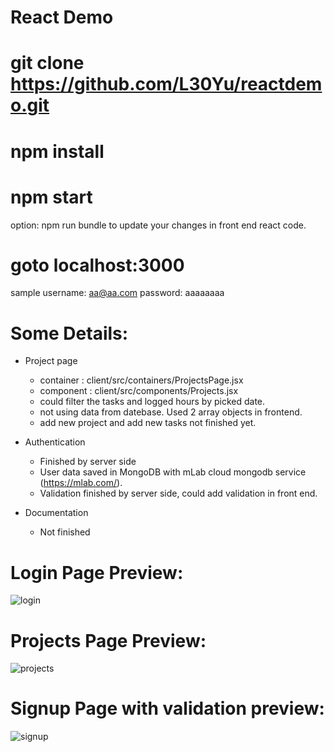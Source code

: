 React Demo
==



git clone https://github.com/L30Yu/reactdemo.git
==

npm install
==

npm start
==

option: npm run bundle to update your changes in front end react code.


goto localhost:3000
==
sample username: aa@aa.com   password: aaaaaaaa


Some Details:
==
- Project page 
  - container : client/src/containers/ProjectsPage.jsx 
  - component : client/src/components/Projects.jsx
  - could filter the tasks and logged hours by picked date.
  - not using data from datebase. Used 2 array objects in frontend.
  - add new project and add new tasks not finished yet.
  
- Authentication
  - Finished by server side
  - User data saved in MongoDB with mLab cloud mongodb service (https://mlab.com/).
  - Validation finished by server side, could add validation in front end.
  
- Documentation
  - Not finished



Login Page Preview:
==
![login](https://user-images.githubusercontent.com/12931325/30132316-31c2feec-930d-11e7-93e4-d7c77b72ab37.PNG)


Projects Page Preview:
==
![projects](https://user-images.githubusercontent.com/12931325/30132318-31d82c18-930d-11e7-8618-c61d5cd33225.PNG)


Signup Page with validation preview:
==
![signup](https://user-images.githubusercontent.com/12931325/30132317-31d7b9e0-930d-11e7-9507-b78c98da979e.PNG)
